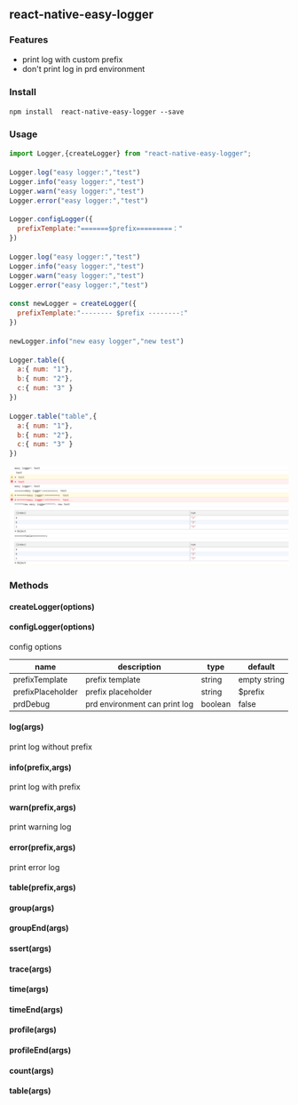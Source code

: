 ## react-native-easy-logger

### Features
- print log with custom prefix
- don't print log in prd environment 

### Install
`npm install  react-native-easy-logger --save`

### Usage

```javascript
import Logger,{createLogger} from "react-native-easy-logger";

Logger.log("easy logger:","test")
Logger.info("easy logger:","test")
Logger.warn("easy logger:","test")
Logger.error("easy logger:","test")

Logger.configLogger({
  prefixTemplate:"=======$prefix=========："
})

Logger.log("easy logger:","test")
Logger.info("easy logger:","test")
Logger.warn("easy logger:","test")
Logger.error("easy logger:","test")

const newLogger = createLogger({
  prefixTemplate:"-------- $prefix --------:"
})

newLogger.info("new easy logger","new test")

Logger.table({
  a:{ num: "1"},
  b:{ num: "2"},
  c:{ num: "3" }
})

Logger.table("table",{
  a:{ num: "1"},
  b:{ num: "2"},
  c:{ num: "3" }
})
```
![example image](https://github.com/lwl666666/react-native-easy-logger/blob/master/src/assets/example.png "example image")

### Methods

#### createLogger(options)

#### configLogger(options)

config options

|  name | description  | type  |  default |
| ------------ | ------------ | ------------ | ------------ |
| prefixTemplate  | prefix template  |  string | empty string  |
| prefixPlaceholder  | prefix placeholder  | string  | $prefix  |
| prdDebug  | prd environment can print log  | boolean  | false  |

#### log(args)
print log without prefix 

#### info(prefix,args)
print log with prefix

#### warn(prefix,args)
print warning log

#### error(prefix,args)
print error log

#### table(prefix,args)

#### group(args)
#### groupEnd(args)
#### ssert(args)
#### trace(args)
#### time(args)
#### timeEnd(args)
#### profile(args)
#### profileEnd(args)
#### count(args)
#### table(args)

















